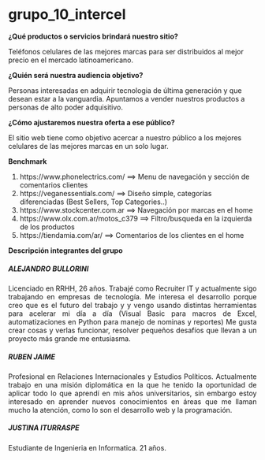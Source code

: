 # grupo_10_intercel

<strong> ¿Qué productos o servicios brindará nuestro sitio? </strong>
<p> Teléfonos celulares de las mejores marcas para ser distribuidos al mejor precio en el mercado latinoamericano.</p> 

<strong>¿Quién será nuestra audiencia objetivo?</strong> 
<p> Personas interesadas en adquirir tecnologia de última generación y que desean estar a la vanguardia. Apuntamos a vender nuestros productos a personas de alto poder adquisitivo.</p> 

<strong>¿Cómo ajustaremos nuestra oferta a ese público?</strong>
<p>El sitio web tiene como objetivo acercar a nuestro público a los mejores celulares de las mejores marcas en un solo lugar.</p>

<strong>Benchmark </strong>
<ol>
<li> https://www.phonelectrics.com/      ==> Menu de navegación y sección de comentarios clientes </li>
<li> https://veganessentials.com/        ==> Diseño simple, categorías diferenciadas (Best Sellers, Top Categories..) </li>
<li> https://www.stockcenter.com.ar      ==> Navegación por marcas en el home </li>
<li> https://www.olx.com.ar/motos_c379   ==> Filtro/busqueda en la izquierda de los productos </li>
<li> https://tiendamia.com/ar/           ==> Comentarios de los clientes en el home </li>

</ol>


<strong>Descripción integrantes del grupo </strong>
<h5><strong>ALEJANDRO BULLORINI </strong></h5>
<p align="justify">Licenciado en RRHH, 26 años. Trabajé como Recruiter IT y actualmente sigo trabajando en empresas de tecnología. 
Me interesa el desarrollo porque creo que es el futuro del trabajo y y vengo usando distintas herramientas para acelerar mi día a día (Visual Basic para macros de Excel, automatizaciones en Python para manejo de nominas y reportes)
Me gusta crear cosas y verlas funcionar, resolver pequeños desafíos que llevan a un proyecto más grande me entusiasma.</p>

<h5><strong>RUBEN JAIME</strong></h5>
<p align="justify"> Profesional en Relaciones Internacionales y Estudios Políticos. Actualmente trabajo en una misión diplomática en la que he tenido la oportunidad de aplicar todo lo que aprendí en mis años universitarios, sin embargo estoy interesado en aprender nuevos conocimientos en áreas que me llaman mucho la atención, como lo son el desarrollo web y la programación.</p>

<h5><strong>JUSTINA ITURRASPE </strong></h5>
<p align="justify">Estudiante de Ingenieria en Informatica. 21 años.</p>
